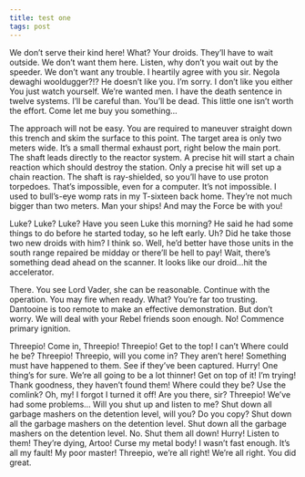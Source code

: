 ```yaml
---
title: test one
tags: post
---
```


We don’t serve their kind here! What? Your droids. They’ll have to wait outside. We don’t want them here. Listen, why don’t you wait out by the speeder. We don’t want any trouble. I heartily agree with you sir. Negola dewaghi wooldugger?!? He doesn’t like you. I’m sorry. I don’t like you either You just watch yourself. We’re wanted men. I have the death sentence in twelve systems. I’ll be careful than. You’ll be dead. This little one isn’t worth the effort. Come let me buy you something…

The approach will not be easy. You are required to maneuver straight down this trench and skim the surface to this point. The target area is only two meters wide. It’s a small thermal exhaust port, right below the main port. The shaft leads directly to the reactor system. A precise hit will start a chain reaction which should destroy the station. Only a precise hit will set up a chain reaction. The shaft is ray-shielded, so you’ll have to use proton torpedoes. That’s impossible, even for a computer. It’s not impossible. I used to bull’s-eye womp rats in my T-sixteen back home. They’re not much bigger than two meters. Man your ships! And may the Force be with you!

Luke? Luke? Luke? Have you seen Luke this morning? He said he had some things to do before he started today, so he left early. Uh? Did he take those two new droids with him? I think so. Well, he’d better have those units in the south range repaired be midday or there’ll be hell to pay! Wait, there’s something dead ahead on the scanner. It looks like our droid…hit the accelerator.

There. You see Lord Vader, she can be reasonable. Continue with the operation. You may fire when ready. What? You’re far too trusting. Dantooine is too remote to make an effective demonstration. But don’t worry. We will deal with your Rebel friends soon enough. No! Commence primary ignition.

Threepio! Come in, Threepio! Threepio! Get to the top! I can’t Where could he be? Threepio! Threepio, will you come in? They aren’t here! Something must have happened to them. See if they’ve been captured. Hurry! One thing’s for sure. We’re all going to be a lot thinner! Get on top of it! I’m trying! Thank goodness, they haven’t found them! Where could they be? Use the comlink? Oh, my! I forgot I turned it off! Are you there, sir? Threepio! We’ve had some problems… Will you shut up and listen to me? Shut down all garbage mashers on the detention level, will you? Do you copy? Shut down all the garbage mashers on the detention level. Shut down all the garbage mashers on the detention level. No. Shut them all down! Hurry! Listen to them! They’re dying, Artoo! Curse my metal body! I wasn’t fast enough. It’s all my fault! My poor master! Threepio, we’re all right! We’re all right. You did great.
